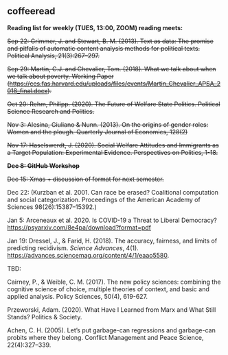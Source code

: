 ## coffeeread

**Reading list for weekly (TUES, 13:00, ZOOM) reading meets:**

~~Sep 22: Grimmer, J. and Stewart, B. M. (2013). Text as data: The promise and pitfalls of automatic content analysis methods for political texts. Political Analysis, 21(3):267–297.~~

~~Sep 29: Martin, C.J. and Chevalier, Tom. (2018). What we talk about when we talk about poverty. Working Paper (https://ces.fas.harvard.edu/uploads/files/events/Martin_Chevalier_APSA_2018_final.docx).~~

~~Oct 20: Rehm, Philipp. (2020). The Future of Welfare State Politics. Political Science Research and Politics.~~

~~Nov 3: Alesina, Giuliano & Nunn. (2013). On the origins of gender roles: Women and the plough. Quarterly Journal of Economics, 128(2)~~

~~Nov 17: Haselswerdt, J. (2020). Social Welfare Attitudes and Immigrants as a Target Population: Experimental Evidence. Perspectives on Politics, 1-18.~~

~~**Dec 8: GitHub Workshop**~~

~~Dec 15: Xmas + discussion of format for next semester.~~

Dec 22: (Kurzban et al. 2001. Can race be erased? Coalitional computation and social categorization. Proceedings of the American Academy of Sciences 98(26):15387–15392.)

Jan 5: Arceneaux et al. 2020. Is COVID-19 a Threat to Liberal Democracy? https://psyarxiv.com/8e4pa/download?format=pdf

Jan 19: Dressel, J., & Farid, H. (2018). The accuracy, fairness, and limits of predicting recidivism. _Science Advances_, 4(1). https://advances.sciencemag.org/content/4/1/eaao5580.

TBD:

Cairney, P., & Weible, C. M. (2017). The new policy sciences: combining the cognitive science of choice, multiple theories of context, and basic and applied analysis. Policy Sciences, 50(4), 619-627.

Przeworski, Adam. (2020). What Have I Learned from Marx and What Still Stands? Politics & Society.

Achen, C. H. (2005). Let’s put garbage-can regressions and garbage-can probits where they belong. Conflict Management and Peace Science, 22(4):327–339.
